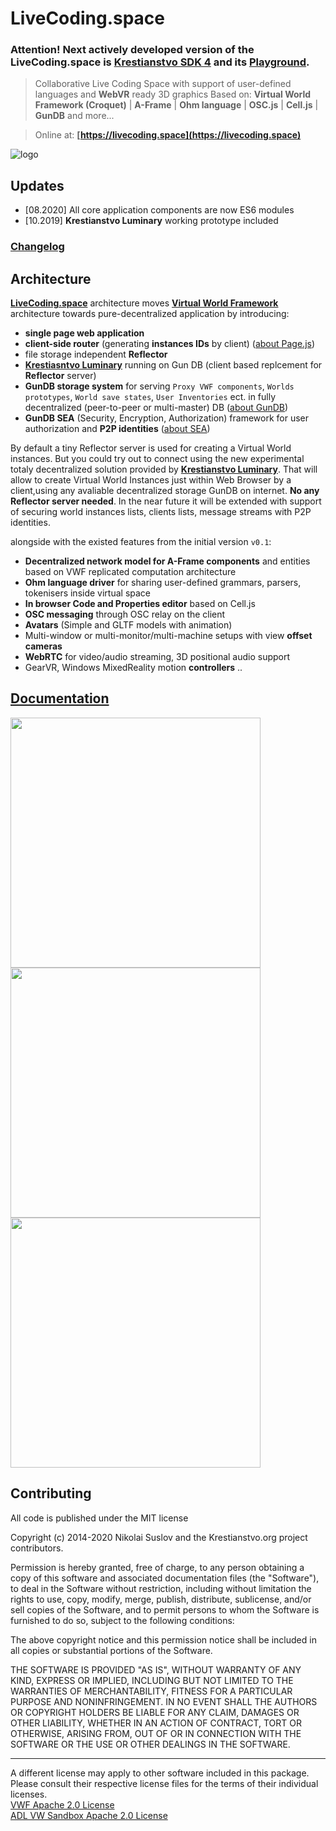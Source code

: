 # LiveCoding.space

### Attention! Next actively developed version of the LiveCoding.space is [Krestianstvo SDK 4](https://github.com/NikolaySuslov/krestianstvo) and its [Playground](https://github.com/NikolaySuslov/krestianstvo-playground). 

> Collaborative Live Coding Space with support of user-defined languages and **WebVR** ready 3D graphics
Based on: **Virtual World Framework (Croquet)** | **A-Frame** | **Ohm language** | **OSC.js** | **Cell.js** | **GunDB** and more...

> Online at: **[https://livecoding.space](https://livecoding.space)**

![logo](https://krestianstvo.org/docs/assets/webimg.jpg)

## Updates

- [08.2020] All core application components are now ES6 modules
- [10.2019] **Krestianstvo Luminary** working prototype included

### [Changelog](CHANGELOG.md)

## Architecture

**[LiveCoding.space](https://livecoding.space)** architecture moves **[Virtual World Framework](https://github.com/virtual-world-framework/vwf)** architecture towards pure-decentralized application by introducing:

- **single page web application**
- **client-side router** (generating **instances IDs** by client) ([about Page.js](https://visionmedia.github.io/page.js/))
- file storage independent **Reflector**
- **[Krestiasntvo Luminary](https://blog.krestianstvo.org/en/krestianstvo-luminary-for-open-croquet-architecutre-and-virtual-world-framework-in-peer-to-peer-web/)** running on Gun DB (client based replcement for **Reflector** server)
- **GunDB storage system** for serving ```Proxy VWF components```, ```Worlds prototypes```, ```World save states```, ```User Inventories``` ect. in fully decentralized (peer-to-peer or multi-master) DB ([about GunDB](https://gun.eco/docs/Introduction))
- **GunDB SEA** (Security, Encryption, Authorization) framework for user authorization and **P2P identities** ([about SEA](https://gun.eco/docs/Auth))

By default a tiny Reflector server is used for creating a Virtual World instances. But you could try out to connect using the new experimental totaly decentralized solution provided by [**Krestianstvo Luminary**](https://blog.krestianstvo.org/en/krestianstvo-luminary-for-open-croquet-architecutre-and-virtual-world-framework-in-peer-to-peer-web/). That will allow to create Virtual World Instances just within Web Browser by a client,using any avaliable decentralized storage GunDB on internet. **No any Reflector server needed**. In the near future it will be extended with support of securing world instances lists, clients lists, message streams with P2P identities.

alongside with the existed features from the initial version ```v0.1```:

- **Decentralized network model for A-Frame components** and entities based on VWF replicated computation architecture
- **Ohm language driver** for sharing user-defined grammars, parsers, tokenisers inside virtual space
- **In browser Code and Properties editor** based on Cell.js
- **OSC messaging** through OSC relay on the client
- **Avatars** (Simple and GLTF models with animation)
- Multi-window or multi-monitor/multi-machine setups with view **offset cameras**
- **WebRTC** for video/audio streaming, 3D positional audio support
- GearVR, Windows MixedReality motion **controllers** ..

## [Documentation](https://krestianstvo.org/docs/sdk3)

<img src="https://krestianstvo.org/img/003.jpg" width="400">
<br>
<img src="https://krestianstvo.org/img/004.jpg" width="400">
<br>
<img src="https://krestianstvo.org/img/avatar.jpg" width="400">
<br>

## Contributing

All code is published under the MIT license

Copyright (c) 2014-2020 Nikolai Suslov and the Krestianstvo.org project contributors.

Permission is hereby granted, free of charge, to any person obtaining a copy
of this software and associated documentation files (the "Software"), to deal
in the Software without restriction, including without limitation the rights
to use, copy, modify, merge, publish, distribute, sublicense, and/or sell
copies of the Software, and to permit persons to whom the Software is
furnished to do so, subject to the following conditions:

The above copyright notice and this permission notice shall be included in all
copies or substantial portions of the Software.

THE SOFTWARE IS PROVIDED "AS IS", WITHOUT WARRANTY OF ANY KIND, EXPRESS OR
IMPLIED, INCLUDING BUT NOT LIMITED TO THE WARRANTIES OF MERCHANTABILITY,
FITNESS FOR A PARTICULAR PURPOSE AND NONINFRINGEMENT. IN NO EVENT SHALL THE
AUTHORS OR COPYRIGHT HOLDERS BE LIABLE FOR ANY CLAIM, DAMAGES OR OTHER
LIABILITY, WHETHER IN AN ACTION OF CONTRACT, TORT OR OTHERWISE, ARISING FROM,
OUT OF OR IN CONNECTION WITH THE SOFTWARE OR THE USE OR OTHER DEALINGS IN THE
SOFTWARE.

----

A different license may apply to other software included in this package. Please consult their respective license files for the terms of their individual licenses.   
[VWF Apache 2.0 License](https://github.com/NikolaySuslov/livecodingspace/blob/master/licenses/LICENSE_VWF.md)  
[ADL VW Sandbox Apache 2.0 License](https://github.com/NikolaySuslov/livecodingspace/blob/master/licenses/LICENSE_ADL_Sandbox.md)
